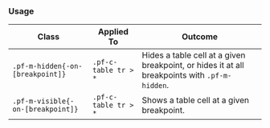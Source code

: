 ### Usage
| Class | Applied To | Outcome |
| -- | -- | -- |
| `.pf-m-hidden{-on-[breakpoint]}` | `.pf-c-table tr > *` | Hides a table cell at a given breakpoint, or hides it at all breakpoints with `.pf-m-hidden`. |
| `.pf-m-visible{-on-[breakpoint]}` | `.pf-c-table tr > *` | Shows a table cell at a given breakpoint. |